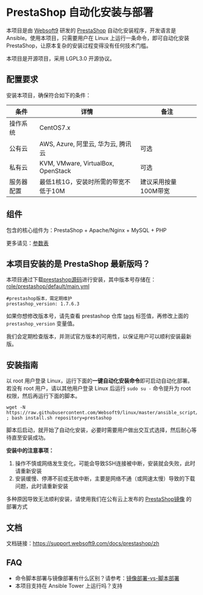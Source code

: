 
# PrestaShop 自动化安装与部署

本项目是由 [Websoft9](https://www.websoft9.com) 研发的 [PrestaShop](https://prestashop.com/) 自动化安装程序，开发语言是 Ansible。使用本项目，只需要用户在 Linux 上运行一条命令，即可自动化安装 PrestaShop，让原本复杂的安装过程变得没有任何技术门槛。  

本项目是开源项目，采用 LGPL3.0 开源协议。

## 配置要求

安装本项目，确保符合如下的条件：

| 条件       | 详情       | 备注  |
| ------------ | ------------ | ----- |
| 操作系统       | CentOS7.x       |   |
| 公有云| AWS, Azure, 阿里云, 华为云, 腾讯云 | 可选 |
| 私有云|  KVM, VMware, VirtualBox, OpenStack | 可选 |
| 服务器配置 | 最低1核1G，安装时所需的带宽不低于10M |  建议采用按量100M带宽 |

## 组件

包含的核心组件为：PrestaShop + Apache/Nginx + MySQL + PHP

更多请见：[参数表](/docs/zh/stack-components.md)

## 本项目安装的是 PrestaShop 最新版吗？

本项目通过下载[prestashop源码](https://github.com/PrestaShop/PrestaShop)进行安装，其中版本号存储在：[role/prestashop/default/main.yml](/roles/prestashop/defaults/main.yml)

```
#prestashop版本，需定期维护
prestashop_version: 1.7.6.3
```

如果你想修改版本号，请先查看 prestashop 仓库 [tags](https://github.com/PrestaShop/PrestaShop/tags) 标签值，再修改上面的 `prestashop_version` 变量值。

我们会定期检查版本，并测试官方版本的可用性，以保证用户可以顺利安装最新版。

## 安装指南

以 root 用户登录 Linux，运行下面的**一键自动化安装命令**即可启动自动化部署。若没有 root 用户，请以其他用户登录 Linux 后运行 `sudo su -` 命令提升为 root 权限，然后再运行下面的脚本。

```
wget -N https://raw.githubusercontent.com/Websoft9/linux/master/ansible_script/install.sh ; bash install.sh repository=prestashop
```

脚本后启动，就开始了自动化安装，必要时需要用户做出交互式选择，然后耐心等待直至安装成功。

**安装中的注意事项：**  

1. 操作不慎或网络发生变化，可能会导致SSH连接被中断，安装就会失败，此时请重新安装
2. 安装缓慢、停滞不前或无故中断，主要是网络不通（或网速太慢）导致的下载问题，此时请重新安装

多种原因导致无法顺利安装，请使用我们在公有云上发布的 [PrestaShop镜像](https://apps.websoft9.com/prestashop) 的部署方式


## 文档

文档链接：https://support.websoft9.com/docs/prestashop/zh

## FAQ

- 命令脚本部署与镜像部署有什么区别？请参考：[镜像部署-vs-脚本部署](https://support.websoft9.com/docs/faq/zh/bz-product.html#镜像部署-vs-脚本部署)
- 本项目支持在 Ansible Tower 上运行吗？支持
